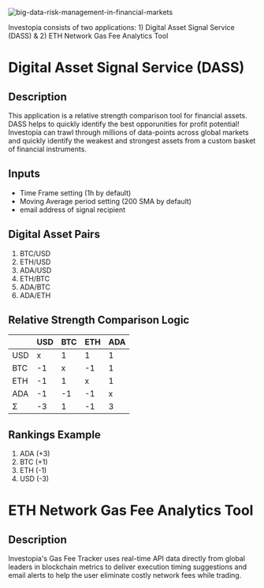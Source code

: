 ![big-data-risk-management-in-financial-markets](https://user-images.githubusercontent.com/47541895/131925749-3a8e2089-655c-47cb-bf49-cdb13865da0a.jpeg)

Investopia consists of two applications:  1) Digital Asset Signal Service (DASS) &
                                          2) ETH Network Gas Fee Analytics Tool


# Digital Asset Signal Service (DASS)

## Description
This application is a relative strength comparison tool for financial assets. 
DASS helps to quickly identify the best opporunities for profit potential! 
Investopia can trawl through millions of data-points across global markets and quickly identify the weakest and strongest assets from a custom basket of financial instruments.

## Inputs
* Time Frame setting (1h by default)
* Moving Average period setting (200 SMA by default)
* email address of signal recipient

## Digital Asset Pairs
1. BTC/USD
1. ETH/USD
1. ADA/USD
1. ETH/BTC
1. ADA/BTC
1. ADA/ETH

## Relative Strength Comparison Logic
|     | USD  | BTC  |  ETH | ADA  |
| --- | ---- | ---- | ---- | ---- |
| USD |  x   |  1   |  1   |   1  |
| BTC |  -1  |  x   |  -1  |   1  |
| ETH |  -1  |  1   |  x   |   1  |
| ADA |  -1  |  -1  |  -1  |  x   |
|  Σ  |  -3  |  1   |  -1  |  3   |

## Rankings Example
1. ADA (+3)
1. BTC (+1)
1. ETH (-1)
1. USD (-3)

# ETH Network Gas Fee Analytics Tool

## Description
Investopia's Gas Fee Tracker uses real-time API data directly from global leaders in blockchain metrics to deliver execution timing suggestions and email alerts to help the user eliminate costly network fees while trading.
